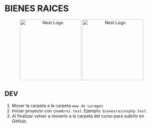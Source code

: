 # BIENES RAICES

<p align="center">
  <a href="https://www.php.net/" target="blank"><img src="https://www.php.net//images/logos/new-php-logo.svg" width="200" alt="Nest Logo" /></a>
  <a href="https://codigoconjuan.com/" target="blank"><img src="https://codigoconjuan.com/wp-content/themes/cursosjuan/img/logo.svg" width="200" alt="Nest Logo" /></a>
</p>

## DEV
1. Mover la carpeta a la carpeta `www de Laragon`.
2. Iniciar proyecto con `{nombre}.test`. Ejemplo: `bienesraicesphp.test`.
3. Al finalizar volver a moverlo a la carpeta del curso para subirlo en GitHub.